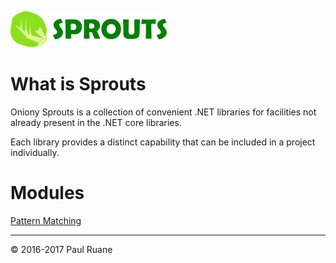 ![S·P·R·O·U·T·S](https://raw.githubusercontent.com/oniony/Sprouts/master/Graphics/Sprouts.png)

What is Sprouts
===============

Oniony Sprouts is a collection of convenient .NET libraries for facilities
not already present in the .NET core libraries.

Each library provides a distinct capability that can be included in a
project individually.

Modules
=======

[Pattern Matching](https://github.com/oniony/Sprouts/blob/master/Modules/PatternMatching/README.md)

- - - 

© 2016-2017 Paul Ruane
